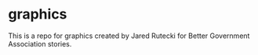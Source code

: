 # graphics
This is a repo for graphics created by Jared Rutecki for Better Government Association stories.

